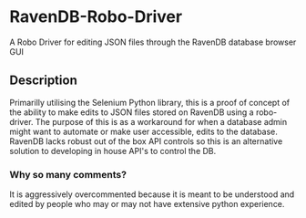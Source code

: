 # RavenDB-Robo-Driver
A Robo Driver for editing JSON files through the RavenDB database browser GUI

## Description
Primarilly utilising the Selenium Python library, this is a proof of concept of the ability to make edits to JSON files stored on RavenDB using a robo-driver. The purpose of this is as a workaround for when a database admin might want to automate or make user accessible, edits to the database. RavenDB lacks robust out of the box API controls so this is an alternative solution to developing in house API's to control the DB. 

### Why so many comments?

It is aggressively overcommented because it is meant to be understood and edited by people who may or may not have extensive python experience. 
